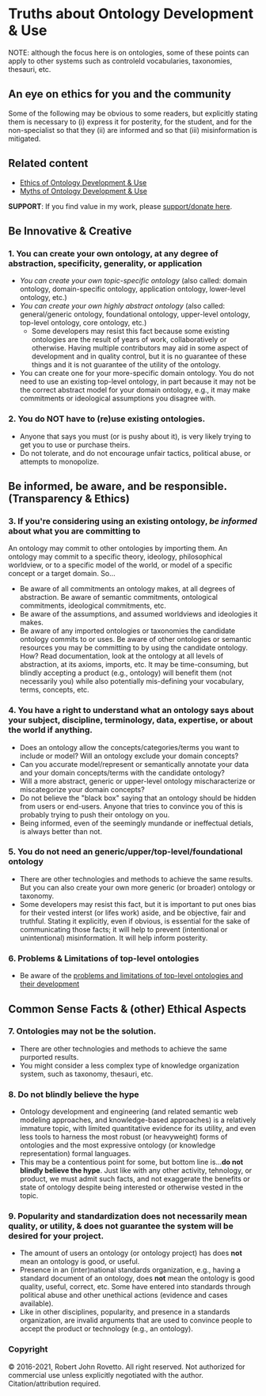 # Truths about Ontology Development & Use
NOTE: although the focus here is on ontologies, some of these points can apply to other systems such as controleld vocabularies, taxonomies, thesauri, etc.

## An eye on ethics for you and the community

Some of the following may be obvious to some readers, but explicitly stating them is necessary to (i) express it for posterity, for the student, and for the non-specialist so that they (ii) are informed and so that (iii) misinformation is mitigated. 

## Related content
- [Ethics of Ontology Development & Use](https://github.com/rrovetto/Ethics-of-Ontology-Development-and-Use/)
- [Myths of Ontology Development & Use](https://github.com/rrovetto/Ethics-of-Ontology-Development-and-Use/blob/master/Myths-Of-Ontology-Development.md)

**SUPPORT**: If you find value in my work, please [support/donate here](https://gogetfunding.com/knowledge-organization-services-ontology-terminology-metadata-concept-analysis/).

## Be Innovative & Creative
### 1. You can create your own ontology, at any degree of abstraction, specificity, generality, or application
- _You can create your own topic-specific ontology_ (also called: domain ontology, domain-specific ontology, application ontology, lower-level ontology, etc.)
- _You can create your own highly abstract ontology_ (also called: general/generic ontology, foundational ontology, upper-level ontology, top-level ontology, core ontology, etc.)
  - Some developers may resist this fact because some existing ontologies are the result of years of work, collaboratively or otherwise. Having multiple contributors may aid in some aspect of development and in quality control, but it is no guarantee of these things and it is not guarantee of the utility of the ontology.
- You can create one for your more-specific domain ontology. You do not need to use an existing top-level ontology, in part because it may not be the correct abstract model for your domain ontology, e.g., it may make commitments or ideological assumptions you disagree with. 

### 2. You do NOT have to (re)use existing ontologies.
- Anyone that says you must (or is pushy about it), is very likely trying to get you to use or purchase theirs.
- Do not tolerate, and do not encourage unfair tactics, political abuse, or attempts to monopolize.

## Be informed, be aware, and be responsible. (Transparency & Ethics)
### 3. If you're considering using an existing ontology, _be informed_ about what you are committing to
An ontology may commit to other ontologies by importing them. An ontology may commit to a specific theory, ideology, philosophical worldview, or to a specific model of the world, or model of a specific concept or a target domain. So...
- Be aware of all commitments an ontology makes, at all degrees of abstraction. Be aware of semantic commitments, ontological commitments, ideological commitments, etc.  
- Be aware of the assumptions, and assumed worldviews and ideologies it makes. 
- Be aware of any imported ontologies or taxonomies the candidate ontology commits to or uses. Be aware of other ontologies or semantic resources you may be committing to by using the candidate ontology.
How? Read documentation, look at the ontology at all levels of abstraction, at its axioms, imports, etc. It may be time-consuming, but blindly accepting a product (e.g., ontology) will benefit them (not necessarily you) while also potentially mis-defining your vocabulary, terms, concepts, etc.

### 4. You have a right to understand what an ontology says about your subject, discipline, terminology, data, expertise, or about the world if anything.
- Does an ontology allow the concepts/categories/terms you want to include or model? Will an ontology exclude your domain concepts? 
- Can you accurate model/represent or semantically annotate your data and your domain concepts/terms with the candidate ontology? 
- Will a more abstract, generic or upper-level ontology mischaracterize or miscategorize your domain concepts? 
- Do not believe the "black box" saying that an ontology should be hidden from users or end-users. Anyone that tries to convince you of this is probably trying to push their ontology on you.
- Being informed, even of the seemingly mundande or ineffectual detials, is always better than not.

### 5. You do not need an generic/upper/top-level/foundational ontology
- There are other technologies and methods to achieve the same results. But you can also create your own more generic (or broader) ontology or taxonomy.
- Some developers may resist this fact, but it is important to put ones bias for their vested interst (or lifes work) aside, and be objective, fair and truthful. Stating it explicitly, even if obvious, is essential for the sake of communicating those facts; it will help to prevent (intentional or unintentional) misinformation. It will help inform posterity.

### 6. Problems & Limitations of top-level ontologies
- Be aware of the [problems and limitations of top-level ontologies and their development](https://github.com/rrovetto/How-To-Build-a-Top-level-Ontology/tree/main/Problems%20with%20Top-level%20Ontologies)

## Common Sense Facts & (other) Ethical Aspects

### 7. Ontologies may not be the solution.
- There are other technologies and methods to achieve the same purported results.
- You might consider a less complex type of knowledge organization system, such as taxonomy, thesauri, etc.

### 8. Do not blindly believe the hype
- Ontology development and engineering (and related semantic web modeling approaches, and knowledge-based approaches) is a relatively immature topic, with limited quantitative evidence for its utility, and even less tools to harness the most robust (or heavyweight) forms of ontologies and the most expressive ontology (or knowledge representation) formal languages.
- This may be a contentious point for some, but bottom line is...**do not blindly believe the hype**. Just like with any other activity, tehnology, or product, we must admit such facts, and not exaggerate the benefits or state of ontology despite being interested or otherwise vested in the topic.

### 9. Popularity and standardization does not necessarily mean quality, or utility, & does not guarantee the system will be desired for your project.
- The amount of users an ontology (or ontology project) has does **not** mean an ontology is good, or useful.
- Presence in an (inter)national standards organization, e.g., having a standard document of an ontology, does **not** mean the ontology is good quality, useful, correct, etc. Some have entered into standards through political abuse and other unethical actions (evidence and cases available).
- Like in other disciplines, popularity, and presence in a standards organization, are invalid arguments that are used to convince people to accept the product or technology (e.g., an ontology).


### Copyright
© 2016-2021, Robert John Rovetto. All right reserved. Not authorized for commercial use unless explicitly negotiated with the author. Citation/attribution required.

